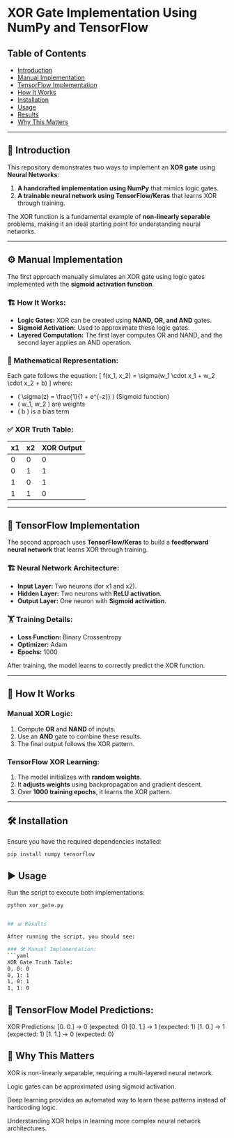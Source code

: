 # XOR Gate Implementation Using NumPy and TensorFlow

## Table of Contents
- [Introduction](#introduction)
- [Manual Implementation](#manual-implementation)
- [TensorFlow Implementation](#tensorflow-implementation)
- [How It Works](#how-it-works)
- [Installation](#installation)
- [Usage](#usage)
- [Results](#results)
- [Why This Matters](#why-this-matters)

---

## 📝 Introduction

This repository demonstrates two ways to implement an **XOR gate** using **Neural Networks**:
1. **A handcrafted implementation using NumPy** that mimics logic gates.
2. **A trainable neural network using TensorFlow/Keras** that learns XOR through training.

The XOR function is a fundamental example of **non-linearly separable** problems, making it an ideal starting point for understanding neural networks.

---

## ⚙️ Manual Implementation

The first approach manually simulates an XOR gate using logic gates implemented with the **sigmoid activation function**. 

### 🏗 How It Works:
- **Logic Gates:** XOR can be created using **NAND, OR, and AND** gates.
- **Sigmoid Activation:** Used to approximate these logic gates.
- **Layered Computation:** The first layer computes OR and NAND, and the second layer applies an AND operation.

### 📌 Mathematical Representation:
Each gate follows the equation:
\[
f(x_1, x_2) = \sigma(w_1 \cdot x_1 + w_2 \cdot x_2 + b)
\]
where:
- \( \sigma(z) = \frac{1}{1 + e^{-z}} \) (Sigmoid function)
- \( w_1, w_2 \) are weights
- \( b \) is a bias term

### ✅ XOR Truth Table:
| x1 | x2 | XOR Output |
|----|----|-----------|
| 0  | 0  | 0         |
| 0  | 1  | 1         |
| 1  | 0  | 1         |
| 1  | 1  | 0         |

---

## 🤖 TensorFlow Implementation

The second approach uses **TensorFlow/Keras** to build a **feedforward neural network** that learns XOR through training.

### 🏗 Neural Network Architecture:
- **Input Layer:** Two neurons (for x1 and x2).
- **Hidden Layer:** Two neurons with **ReLU activation**.
- **Output Layer:** One neuron with **Sigmoid activation**.

### 🏋️ Training Details:
- **Loss Function:** Binary Crossentropy
- **Optimizer:** Adam
- **Epochs:** 1000

After training, the model learns to correctly predict the XOR function.

---

## 🔬 How It Works

### Manual XOR Logic:
1. Compute **OR** and **NAND** of inputs.
2. Use an **AND** gate to combine these results.
3. The final output follows the XOR pattern.

### TensorFlow XOR Learning:
1. The model initializes with **random weights**.
2. It **adjusts weights** using backpropagation and gradient descent.
3. Over **1000 training epochs**, it learns the XOR pattern.

---

## 🛠 Installation

Ensure you have the required dependencies installed:

```bash
pip install numpy tensorflow
```

## ▶️ Usage

Run the script to execute both implementations:

```bash
python xor_gate.py


## 📊 Results

After running the script, you should see:

### 🛠 Manual Implementation:
```yaml
XOR Gate Truth Table:
0, 0: 0
0, 1: 1
1, 0: 1
1, 1: 0
```

## 🤖 TensorFlow Model Predictions:

XOR Predictions:
[0. 0.] → 0 (expected: 0)
[0. 1.] → 1 (expected: 1)
[1. 0.] → 1 (expected: 1)
[1. 1.] → 0 (expected: 0)


## 🌟 Why This Matters

XOR is non-linearly separable, requiring a multi-layered neural network.

Logic gates can be approximated using sigmoid activation.

Deep learning provides an automated way to learn these patterns instead of hardcoding logic.

Understanding XOR helps in learning more complex neural network architectures.


